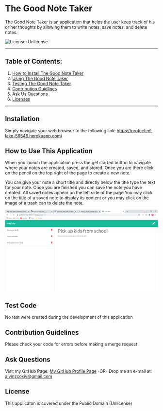 # The Good Note Taker

  The Good Note Taker is an application that helps the user keep track of his or her thoughts by allowing them to write notes, save notes, and delete notes.

  ![License: Unlicense](https://img.shields.io/badge/license-Unlicense-blue.svg)

  ***

  ## Table of Contents:

  1. [How to Install The Good Note Taker](#Installation)
  2. [Using The Good Note Taker](#How%20To%20Use%20This%20Application)
  3. [Testing The Good Note Taker](#Test%20Code)
  4. [Contribution Guidlines](#Contribution%20Guidelines)
  5. [Ask Us Questions](#Ask%20Questions)
  6. [Licenses](#License)

  ***

  ## Installation

  Simply navigate your web browser to the following link: <https://protected-lake-56546.herokuapp.com/>
  

  ## How to Use This Application

  When you launch the application press the get started button to navigate where your notes are created, saved, and stored. Once you are there click on the pencil on the top right of the page to create a new note.
  
  You can give your note a short title and directly below the title type the text for your note. Once you are finished you can save the note you have created. All saved notes appear on the left side of the page You may click on the title of a saved note to display its content or you may click on the image of a trash can to delete the note.

  ![Application in use](/images/notetaker.png)

  ## Test Code

  No test were created during the development of this application

  ## Contribution Guidelines

  Please check your code for errors before making a merge request

  ## Ask Questions

  Visit my GitHub Page: [My GitHub Profile Page](https://github.com/AlvinZC4)
 -OR-
 Drop me an e-mail at: alvinzcoxiv@gmail.com

  ## License

  This applicaton is covered under the Public Domain (Unlicense)

